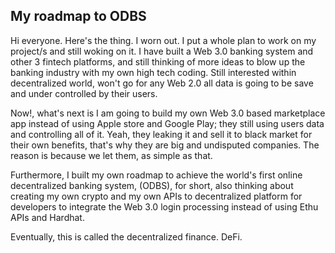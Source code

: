 ## My roadmap to ODBS


Hi everyone.
Here's the thing. I worn out.
I put a whole plan to work on my project/s  and still woking on it.
I have built a Web 3.0 banking system and other 3 fintech platforms, and still thinking of more ideas to blow up the banking industry with my own high tech coding. Still interested within decentralized world, won't go for any Web 2.0 all data is going to be save and under controlled by their users.

Now!, what's next is I am going to build my own Web 3.0 based marketplace app instead of using Apple store and Google Play; they still using users data and controlling all of it. Yeah, they leaking it and sell it to black market for their own benefits, that's why they are big and undisputed companies. The reason is because we let them, as simple as that.

Furthermore, I built my own roadmap to achieve the world's first online decentralized banking system, (ODBS), for short, also thinking about creating my own crypto and my own APIs to decentralized platform for developers to integrate the Web 3.0 login processing instead of using Ethu APIs and Hardhat.

Eventually, this is called the decentralized finance. DeFi.